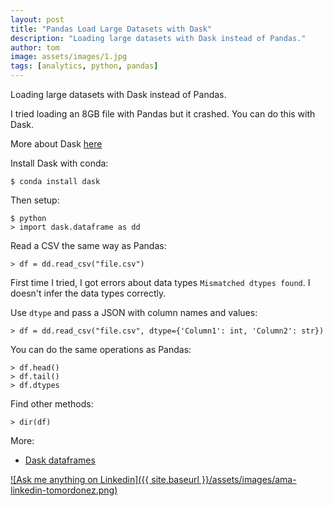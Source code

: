 ```yaml
---
layout: post
title: "Pandas Load Large Datasets with Dask"
description: "Loading large datasets with Dask instead of Pandas."
author: tom
image: assets/images/1.jpg
tags: [analytics, python, pandas]
---
```


Loading large datasets with Dask instead of Pandas.

I tried loading an 8GB file with Pandas but it crashed. You can do this with Dask.

More about Dask [here](https://docs.dask.org/en/latest/index.html)

Install Dask with conda:

    $ conda install dask

Then setup:

    $ python
    > import dask.dataframe as dd

Read a CSV the same way as Pandas:

    > df = dd.read_csv("file.csv")

First time I tried, I got errors about data types `Mismatched dtypes found`. I doesn't infer the data types correctly.

Use `dtype` and pass a JSON with column names and values:

    > df = dd.read_csv("file.csv", dtype={'Column1': int, 'Column2': str})

You can do the same operations as Pandas:

    > df.head()
    > df.tail()
    > df.dtypes

Find other methods:

    > dir(df)

More:

* [Dask dataframes](https://tutorial.dask.org/04_dataframe.html)

[![Ask me anything on Linkedin]({{ site.baseurl }}/assets/images/ama-linkedin-tomordonez.png)](https://www.linkedin.com/in/tomordonez/)